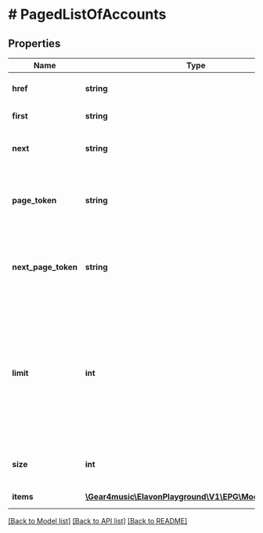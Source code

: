 # # PagedListOfAccounts

## Properties

Name | Type | Description | Notes
------------ | ------------- | ------------- | -------------
**href** | **string** | [Resource URL](#section/Overview/Values) (Self link) | [optional] [readonly]
**first** | **string** | First page link | [optional] [readonly]
**next** | **string** | Next page link, null if no more items | [optional] [readonly]
**page_token** | **string** | An opaque continuation token for this page, null for the first page | [optional] [readonly]
**next_page_token** | **string** | An opaque continuation token for the next page, null if no more items | [optional] [readonly]
**limit** | **int** | Maximum number of items to return for this page. By default, returns 10 entries. The maximum possible number of entries returned is 200. | [optional] [readonly] [default to 10]
**size** | **int** | The size of the items array for this page | [optional] [readonly]
**items** | [**\Gear4music\ElavonPlayground\V1\EPG\Model\Account[]**](Account.md) | List of Accounts | [optional] [readonly]

[[Back to Model list]](../../README.md#models) [[Back to API list]](../../README.md#endpoints) [[Back to README]](../../README.md)
